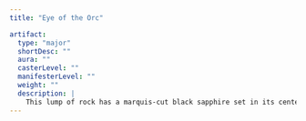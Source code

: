```yaml
---
title: "Eye of the Orc"

artifact:
  type: "major"
  shortDesc: ""
  aura: ""
  casterLevel: ""
  manifesterLevel: ""
  weight: ""
  description: |
    This lump of rock has a marquis-cut black sapphire set in its center, making it appear similar to a large eye. If possessed by an orc, it grants a +6 enhancement bonus to Strength and Charisma, and the orc's darkvision range is doubled. Nonorcs who possess the _Eye_ gain a +2 enhancement bonus to Strength but take a –2 penalty to Intelligence and Charisma. Regardless of the owner's race, any weapon wielded by the owner of the _Eye_ is considered an _elf bane weapon_. Furthermore, by holding the _Eye_ before the character, he or she can perceive things as if he or she had _true seeing_ cast upon him or her. This can be activated only once per day but lasts as long as the character concentrates on it (requiring a standard action each round).
---
```

